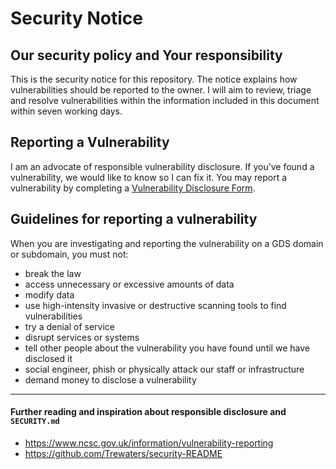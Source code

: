 # Security Notice

## Our security policy and Your responsibility
This is the security notice for this repository. The notice explains how vulnerabilities should be reported to the owner. I will aim to review, triage and resolve vulnerabilities within the information included in this document within seven working days.

## Reporting a Vulnerability
I am an advocate of responsible vulnerability disclosure. If you’ve found a vulnerability, we would like to know so I can fix it. You may report a vulnerability by completing a [Vulnerability Disclosure Form](https://forms.gle/QwUButisVMeCmgS17).

## Guidelines for reporting a vulnerability
When you are investigating and reporting the vulnerability on a GDS domain or subdomain, you must not:
- break the law
- access unnecessary or excessive amounts of data
- modify data
- use high-intensity invasive or destructive scanning tools to find vulnerabilities
- try a denial of service
- disrupt services or systems
- tell other people about the vulnerability you have found until we have disclosed it
- social engineer, phish or physically attack our staff or infrastructure
- demand money to disclose a vulnerability

---

#### Further reading and inspiration about responsible disclosure and `SECURITY.md`
- <https://www.ncsc.gov.uk/information/vulnerability-reporting>
- <https://github.com/Trewaters/security-README>